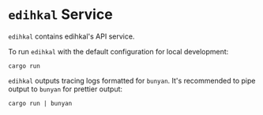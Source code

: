 # `edihkal` Service

`edihkal` contains edihkal's API service.

To run `edihkal` with the default configuration for local development:

```
cargo run
```

`edihkal` outputs tracing logs formatted for `bunyan`.
It's recommended to pipe output to `bunyan` for prettier output:

```
cargo run | bunyan
```
